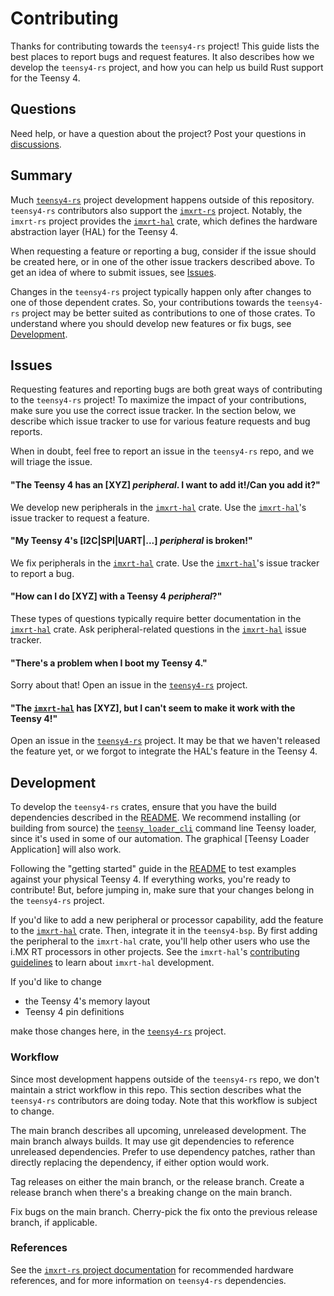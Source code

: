 # Contributing

Thanks for contributing towards the `teensy4-rs` project! This guide
lists the best places to report bugs and request features. It also
describes how we develop the `teensy4-rs` project, and how you can help
us build Rust support for the Teensy 4.

## Questions

Need help, or have a question about the project? Post your questions in
[discussions].

## Summary

Much [`teensy4-rs`] project development happens outside of this
repository. `teensy4-rs` contributors also support the [`imxrt-rs`]
project. Notably, the `imxrt-rs` project provides the [`imxrt-hal`]
crate, which defines the hardware abstraction layer (HAL) for the Teensy
4.

When requesting a feature or reporting a bug, consider if the issue
should be created here, or in one of the other issue trackers described
above. To get an idea of where to submit issues, see [Issues].

Changes in the `teensy4-rs` project typically happen only after changes
to one of those dependent crates. So, your contributions towards the
`teensy4-rs` project may be better suited as contributions to one of
those crates. To understand where you should develop new features or fix
bugs, see [Development].

## Issues

Requesting features and reporting bugs are both great ways of
contributing to the `teensy4-rs` project! To maximize the impact of your
contributions, make sure you use the correct issue tracker. In the
section below, we describe which issue tracker to use for various
feature requests and bug reports.

When in doubt, feel free to report an issue in the `teensy4-rs` repo,
and we will triage the issue.

#### "The Teensy 4 has an \[XYZ\] *peripheral*. I want to add it!/Can you add it?"

We develop new peripherals in the [`imxrt-hal`] crate. Use the
[`imxrt-hal`]'s issue tracker to request a feature.

#### "My Teensy 4's \[I2C\|SPI\|UART\|...\] *peripheral* is broken!"

We fix peripherals in the [`imxrt-hal`] crate. Use the [`imxrt-hal`]'s
issue tracker to report a bug.

#### "How can I do \[XYZ\] with a Teensy 4 *peripheral*?"

These types of questions typically require better documentation in the
[`imxrt-hal`] crate. Ask peripheral-related questions in the
[`imxrt-hal`] issue tracker.

#### "There's a problem when I boot my Teensy 4."

Sorry about that! Open an issue in the [`teensy4-rs`] project.

#### "The [`imxrt-hal`] has \[XYZ\], but I can't seem to make it work with the Teensy 4!"

Open an issue in the [`teensy4-rs`] project. It may be that we haven't
released the feature yet, or we forgot to integrate the HAL's feature in
the Teensy 4.

## Development

To develop the `teensy4-rs` crates, ensure that you have the build
dependencies described in the [README]. We recommend installing (or
building from source) the [`teensy_loader_cli`] command line Teensy
loader, since it's used in some of our automation. The graphical [Teensy
Loader Application] will also work.

Following the "getting started" guide in the [README] to test examples
against your physical Teensy 4. If everything works, you're ready to
contribute! But, before jumping in, make sure that your changes belong
in the `teensy4-rs` project.

If you'd like to add a new peripheral or processor capability, add the
feature to the [`imxrt-hal`] crate. Then, integrate it in the
`teensy4-bsp`. By first adding the peripheral to the `imxrt-hal` crate,
you'll help other users who use the i.MX RT processors in other
projects. See the `imxrt-hal`'s [contributing guidelines] to learn about
`imxrt-hal` development.

If you'd like to change

-   the Teensy 4's memory layout
-   Teensy 4 pin definitions

make those changes here, in the [`teensy4-rs`] project.

### Workflow

Since most development happens outside of the `teensy4-rs` repo, we
don't maintain a strict workflow in this repo. This section describes
what the `teensy4-rs` contributors are doing today. Note that this
workflow is subject to change.

The main branch describes all upcoming, unreleased development. The main
branch always builds. It may use git dependencies to reference
unreleased dependencies. Prefer to use dependency patches, rather than
directly replacing the dependency, if either option would work.

Tag releases on either the main branch, or the release branch. Create a
release branch when there's a breaking change on the main branch.

Fix bugs on the main branch. Cherry-pick the fix onto the previous
release branch, if applicable.

### References

See the [`imxrt-rs` project documentation] for recommended hardware
references, and for more information on `teensy4-rs` dependencies.

  [discussions]: https://github.com/mciantyre/teensy4-rs/discussions
  [`teensy4-rs`]: https://github.com/mciantyre/teensy4-rs
  [`imxrt-rs`]: https://github.com/imxrt-rs
  [`imxrt-hal`]: https://github.com/imxrt-rs/imxrt-hal
  [Issues]: #issues
  [Development]: #development
  [README]: README.md
  [`teensy_loader_cli`]: https://github.com/PaulStoffregen/teensy_loader_cli
  [contributing guidelines]: https://github.com/imxrt-rs/imxrt-rs/blob/master/CONTRIBUTING.md
  [`imxrt-rs` project documentation]: https://imxrt-rs.github.io
